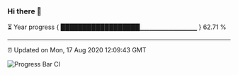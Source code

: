 ### Hi there 👋

⏳ Year progress { ██████████████████▁▁▁▁▁▁▁▁▁▁▁▁ } 62.71 %

---

⏰ Updated on Mon, 17 Aug 2020 12:09:43 GMT

![Progress Bar CI](https://github.com/liununu/liununu/workflows/Progress%20Bar%20CI/badge.svg)
